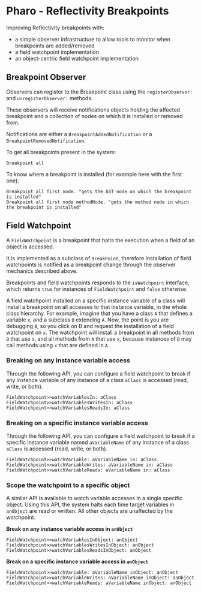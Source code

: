 # Pharo - Reflectivity Breakpoints
Improving Reflectivity breakpoints with:
- a simple observer infrastructure to allow tools to monitor when breakpoints are added/removed
- a field watchpoint implementation
- an object-centric field watchpoint implementation

## Breakpoint Observer

Observers can register to the Breakpoint class using the `registerObserver:` and `unregisterObserver:` methods.

These observers will receive notifications objects holding the affected breakpoint and a collection of nodes on which it is installed or removed from.

Notifications are either a `BreakpointAddedNotification` or a `BreakpointRemovedNotification`.

To get all breakpoints present in the system: 
```Smalltalk
Breakpoint all
```

To know where a breakpoint is installed (for example here with the first one): 
```Smalltalk
Breakpoint all first node. "gets the AST node on which the breakpoint is installed"
Breakpoint all first node methodNode. "gets the method node in which the breakpoint is installed"
```
## Field Watchpoint

A `FieldWatchpoint` is a breakpoint that halts the execution when a field of an object is accessed.

It is implemented as a subclass of `BreakPoint`, therefore installation of field watchpoints is notified as a breakpoint change through the observer mechanics described above.

Breakpoints and field watchpoints responds to the `isWatchpoint` interface, which returns `true` for instances of `FieldWatchpoint` and `false` otherwise.

A field watchpoint installed on a specific instance variable of a class will install a breakpoint on all accesses to that instance variable, in the whole class hierarchy.
For example, imagine that you have a class `A` that defines a variable `x`, and a subclass `B` extending `A`.
Now, the point is you are debugging `B`, so you click on B and request the installation of a field watchpoint on `x`.
The watchpoint will install a breakpoint in all methods from `B` that use `x`, and all methods from `A` that use `x`, because instances of `B` may call methods using `x` that are defined in `A`.


### Breaking on any instance variable access

Through the following API, you can configure a field watchpoint to break if any instance variable of any instance of a class `aClass` is accessed (read, write, or both).

```Smalltalk
FieldWatchpoint>>watchVariablesIn: aClass 
FieldWatchpoint>>watchVariablesWritesIn: aClass 
FieldWatchpoint>>watchVariablesReadsIn: aClass 
```

### Breaking on a specific instance variable access

Through the following API, you can configure a field watchpoint to break if a specific instance variable named `aVariableName` of any instance of a class `aClass` is accessed (read, write, or both).

```Smalltalk
FieldWatchpoint>>watchVariable: aVariableName in: aClass 
FieldWatchpoint>>watchVariableWrites: aVariableName in: aClass 
FieldWatchpoint>>watchVariableReads: aVariableName in: aClass 
```

### Scope the watchpoint to a specific object

A similar API is available to watch variable accesses in a single specific object.
Using this API, the system halts each time target variables in `anObject` are read or written.
All other objects are unaffected by the watchpoint.

**Break on any instance variable access in `anObject`** 
```Smalltalk
FieldWatchpoint>>watchVariablesInObject: anObject
FieldWatchpoint>>watchVariablesWritesInObject: anObject  
FieldWatchpoint>>watchVariablesReadsInObject: anObject 
```

**Break on a specific instance variable access in `anObject`** 
```Smalltalk
FieldWatchpoint>>watchVariable: aVariableName inObject: anObject 
FieldWatchpoint>>watchVariableWrites: aVariableName inObject: anObject  
FieldWatchpoint>>watchVariableReads: aVariableName inObject: anObject 
```
